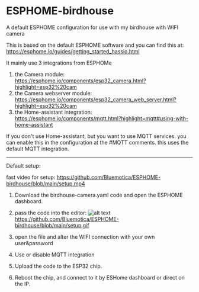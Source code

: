 # ESPHOME-birdhouse
A default ESPHOME configuration for use with my birdhouse with WIFI camera

This is based on the default ESPHOME software and you can find this at: https://esphome.io/guides/getting_started_hassio.html

It mainly use 3 integrations from ESPHOMe

1) the Camera module: https://esphome.io/components/esp32_camera.html?highlight=esp32%20cam
2) the Camera webserver module: https://esphome.io/components/esp32_camera_web_server.html?highlight=esp32%20cam
3) the Home-assistant integration: https://esphome.io/components/mqtt.html?highlight=mqtt#using-with-home-assistant

If you don't use Home-assistant, but you want to use MQTT services. you can enable this in the configuration at the #MQTT comments.
this uses the default MQTT integration.

---------

Default setup:

fast video for setup: https://github.com/Bluemotica/ESPHOME-birdhouse/blob/main/setup.mp4


1) Download the birdhouse-camera.yaml code and open the ESPHOME dashboard.
2) pass the code into the editor: ![alt text](http://url/to/img.png) https://github.com/Bluemotica/ESPHOME-birdhouse/blob/main/setup.gif

2) open the file and alter the WIFI connection with your own user&password
3) Use or disable MQTT integration
4) Upload the code to the ESP32 chip.
4) Reboot the chip, and connect to it by ESHome dashboard or direct on the IP.



